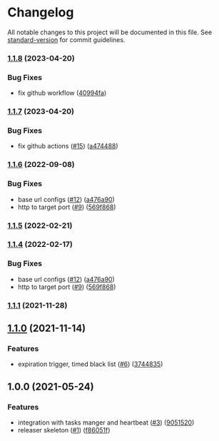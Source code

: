 # Changelog

All notable changes to this project will be documented in this file. See [standard-version](https://github.com/conventional-changelog/standard-version) for commit guidelines.

### [1.1.8](https://github.com/MapColonies/Task-Liberator/compare/v1.1.7...v1.1.8) (2023-04-20)


### Bug Fixes

* fix github workflow ([40994fa](https://github.com/MapColonies/Task-Liberator/commit/40994fa53c19d8c2b76a55c28989a962c724954a))

### [1.1.7](https://github.com/MapColonies/Task-Liberator/compare/v1.1.6...v1.1.7) (2023-04-20)


### Bug Fixes

* fix github actions ([#15](https://github.com/MapColonies/Task-Liberator/issues/15)) ([a474488](https://github.com/MapColonies/Task-Liberator/commit/a474488b4339591dfb550fb47c1c5f019d5b976a))

### [1.1.6](https://github.com/MapColonies/Task-Liberator/compare/v1.1.1...v1.1.6) (2022-09-08)


### Bug Fixes

* base url configs ([#12](https://github.com/MapColonies/Task-Liberator/issues/12)) ([a476a90](https://github.com/MapColonies/Task-Liberator/commit/a476a90f9d2b8da2814f297a9c2d0deed778a37f))
* http to target port ([#9](https://github.com/MapColonies/Task-Liberator/issues/9)) ([569f868](https://github.com/MapColonies/Task-Liberator/commit/569f868842a992784a632dcc513bc200a34350fd))

### [1.1.5](https://github.com/MapColonies/Task-Liberator/compare/v1.1.4...v1.1.5) (2022-02-21)

### [1.1.4](https://github.com/MapColonies/Task-Liberator/compare/v1.1.1...v1.1.4) (2022-02-17)


### Bug Fixes

* base url configs ([#12](https://github.com/MapColonies/Task-Liberator/issues/12)) ([a476a90](https://github.com/MapColonies/Task-Liberator/commit/a476a90f9d2b8da2814f297a9c2d0deed778a37f))
* http to target port ([#9](https://github.com/MapColonies/Task-Liberator/issues/9)) ([569f868](https://github.com/MapColonies/Task-Liberator/commit/569f868842a992784a632dcc513bc200a34350fd))

### [1.1.1](https://github.com/MapColonies/Task-Liberator/compare/v1.1.0...v1.1.1) (2021-11-28)

## [1.1.0](https://github.com/MapColonies/Task-Liberator/compare/v1.0.0...v1.1.0) (2021-11-14)


### Features

* expiration trigger, timed black list ([#6](https://github.com/MapColonies/Task-Liberator/issues/6)) ([3744835](https://github.com/MapColonies/Task-Liberator/commit/3744835e9bcee33627c35e9ddf132eee3d75053a))

## 1.0.0 (2021-05-24)


### Features

* integration with tasks manger and heartbeat ([#3](https://github.com/MapColonies/Task-Liberator/issues/3)) ([9051520](https://github.com/MapColonies/Task-Liberator/commit/9051520a1c9e696281e3df2f7dfbd6b5dbbae11e))
* releaser skeleton ([#1](https://github.com/MapColonies/Task-Liberator/issues/1)) ([f86051f](https://github.com/MapColonies/Task-Liberator/commit/f86051f5fe0133180420f9a2b1e8aa6b87bafed5))
